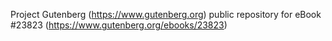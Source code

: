 Project Gutenberg (https://www.gutenberg.org) public repository for eBook #23823 (https://www.gutenberg.org/ebooks/23823)
